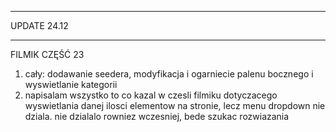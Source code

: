 ****************************
UPDATE 24.12
***************************

FILMIK CZĘŚĆ 23 

1) cały: dodawanie seedera, modyfikacja i ogarniecie palenu bocznego i wyswietlanie kategorii
2) napisalam wszystko to co kazal w czesli filmiku dotyczacego wyswietlania danej ilosci elementow na stronie, lecz menu dropdown nie dziala. nie dzialalo rowniez wczesniej, bede szukac rozwiazania